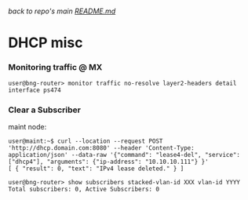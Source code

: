 ###### back to repo's main [README.md](../../README.md)
# DHCP misc
### Monitoring traffic @ MX
```
user@bng-router> monitor traffic no-resolve layer2-headers detail interface ps474
```
### Clear a Subscriber
maint node:
```
user@maint:~$ curl --location --request POST 'http://dhcp.domain.com:8080' --header 'Content-Type: application/json' --data-raw '{"command": "lease4-del", "service": ["dhcp4"], "arguments": {"ip-address": "10.10.10.111"} }'
[ { "result": 0, "text": "IPv4 lease deleted." } ]
```
```
user@bng-router> show subscribers stacked-vlan-id XXX vlan-id YYYY    
Total subscribers: 0, Active Subscribers: 0
```
